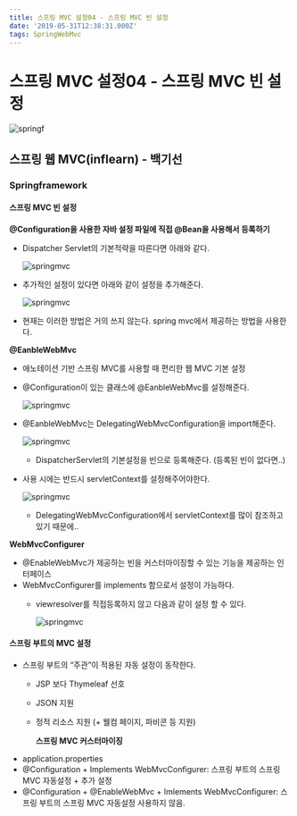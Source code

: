 ```yaml
---
title: 스프링 MVC 설정04 - 스프링 MVC 빈 설정
date: '2019-05-31T12:38:31.000Z'
tags: SpringWebMvc
---
```


# 스프링 MVC 설정04 - 스프링 MVC 빈 설정

![springf](../../.gitbook/assets/springframwork-logo.png)

## 스프링 웹 MVC\(inflearn\) - 백기선

### Springframework

#### 스프링 MVC 빈 설정

**@Configuration을 사용한 자바 설정 파일에 직접 @Bean을 사용해서 등록하기**

* Dispatcher Servlet의 기본적략을 따른다면 아래와 같다.

    ![springmvc](../../.gitbook/assets/springwebmvc04-1.png)

* 추가적인 설정이 있다면 아래와 같이 설정을 추가해준다.

    ![springmvc](../../.gitbook/assets/springwebmvc04-2.png)

* 현재는 이러한 방법은 거의 쓰지 않는다. spring mvc에서 제공하는 방법을 사용한다.

**@EanbleWebMvc**

* 애노테이션 기반 스프링 MVC를 사용할 때 편리한 웹 MVC 기본 설정
* @Configuration이 있는 클래스에 @EanbleWebMvc를 설정해준다.

    ![springmvc](../../.gitbook/assets/springwebmvc04-5.png)

* @EanbleWebMvc는 DelegatingWebMvcConfiguration을 import해준다.

    ![springmvc](../../.gitbook/assets/springwebmvc04-4.png)

  * DispatcherServlet의 기본설정을 빈으로 등록해준다. \(등록된 빈이 없다면..\)

* 사용 시에는 반드시 servletContext를 설정해주어야한다.

    ![springmvc](../../.gitbook/assets/springwebmvc04-3.png)

  * DelegatingWebMvcConfiguration에서 servletContext를 많이 참조하고 있기 때문에..

**WebMvcConfigurer**

* @EnableWebMvc가 제공하는 빈을 커스터마이징할 수 있는 기능을 제공하는 인터페이스
* WebMvcConfigurer를 implements 함으로서 설정이 가능하다.
  * viewresolver를 직접등록하지 않고 다음과 같이 설정 할 수 있다.

      ![springmvc](../../.gitbook/assets/springwebmvc04-6.png)

#### 스프링 부트의 MVC 설정

* 스프링 부트의 “주관”이 적용된 자동 설정이 동작한다.
  * JSP 보다 Thymeleaf 선호
  * JSON 지원
  * 정적 리소스 지원 \(+ 웰컴 페이지, 파비콘 등 지원\)

    **스프링 MVC 커스터마이징**
* application.properties
* @Configuration + Implements WebMvcConfigurer: 스프링 부트의 스프링 MVC 자동설정 + 추가 설정
* @Configuration + @EnableWebMvc + Imlements WebMvcConfigurer: 스프링 부트의 스프링 MVC 자동설정 사용하지 않음.

